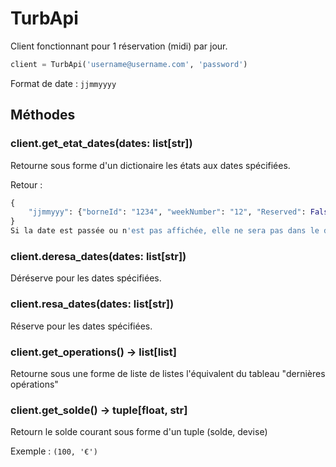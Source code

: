 # TurbApi

Client fonctionnant pour 1 réservation (midi) par jour.

```Python
client = TurbApi('username@username.com', 'password')
```
Format de date : `jjmmyyyy`

## Méthodes
### client.get_etat_dates(dates: list[str])
Retourne sous forme d'un dictionaire les états aux dates spécifiées.

Retour : 
```python
{
    "jjmmyyy": {"borneId": "1234", "weekNumber": "12", "Reserved": False}
}
Si la date est passée ou n'est pas affichée, elle ne sera pas dans le dictionnaire retourné.
```
### client.deresa_dates(dates: list[str])
Déréserve pour les dates spécifiées.

### client.resa_dates(dates: list[str])
Réserve pour les dates spécifiées.

### client.get_operations() -> list[list]
Retourne sous une forme de liste de listes l'équivalent du tableau "dernières opérations"

### client.get_solde() -> tuple[float, str]

Retourn le solde courant sous forme d'un tuple (solde, devise)

Exemple : `(100, '€')`
